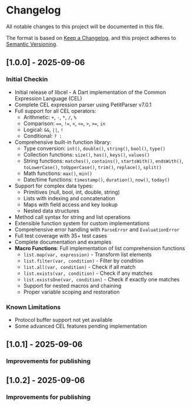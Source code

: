 # Changelog

All notable changes to this project will be documented in this file.

The format is based on [Keep a Changelog](https://keepachangelog.com/en/1.0.0/),
and this project adheres to [Semantic Versioning](https://semver.org/spec/v2.0.0.html).

## [1.0.0] - 2025-09-06

### Initial Checkin
- Initial release of libcel - A Dart implementation of the Common Expression Language (CEL)
- Complete CEL expression parser using PetitParser v7.0.1
- Full support for all CEL operators:
  - Arithmetic: `+`, `-`, `*`, `/`, `%`
  - Comparison: `==`, `!=`, `<`, `<=`, `>`, `>=`, `in`
  - Logical: `&&`, `||`, `!`
  - Conditional: `? :`
- Comprehensive built-in function library:
  - Type conversion: `int()`, `double()`, `string()`, `bool()`, `type()`
  - Collection functions: `size()`, `has()`, `keys()`, `values()`
  - String functions: `matches()`, `contains()`, `startsWith()`, `endsWith()`, `toLowerCase()`, `toUpperCase()`, `trim()`, `replace()`, `split()`
  - Math functions: `max()`, `min()`
  - Date/time functions: `timestamp()`, `duration()`, `now()`, `today()`
- Support for complex data types:
  - Primitives (null, bool, int, double, string)
  - Lists with indexing and concatenation
  - Maps with field access and key lookup
  - Nested data structures
- Method call syntax for string and list operations
- Extensible function system for custom implementations
- Comprehensive error handling with `ParseError` and `EvaluationError`
- Full test coverage with 35+ test cases
- Complete documentation and examples
- **Macro Functions**: Full implementation of list comprehension functions
  - `list.map(var, expression)` - Transform list elements
  - `list.filter(var, condition)` - Filter by condition
  - `list.all(var, condition)` - Check if all match
  - `list.exists(var, condition)` - Check if any matches
  - `list.existsOne(var, condition)` - Check if exactly one matches
  - Support for nested macros and chaining
  - Proper variable scoping and restoration

### Known Limitations
- Protocol buffer support not yet available
- Some advanced CEL features pending implementation


## [1.0.1] - 2025-09-06

### Improvements for publishing

## [1.0.2] - 2025-09-06

### Improvements for publishing


